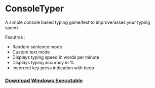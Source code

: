 # ConsoleTyper
A simple console based typing game/test to improve/asses your typing speed.

Feautres :
- Random sentence mode
- Custom text mode
- Displays typing speed in words per minute
- Displays typing accuracy in %
- Incorrect key press indication with beep


<a href="https://github.com/chaosifier/StringReplacer/raw/master/StringReplacer/bin/Release/StringReplacer.exe"><h3>Download Windows Executable</h3></a>
